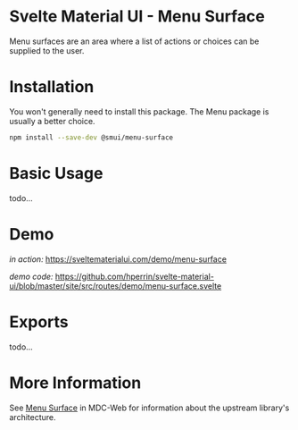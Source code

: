 # Svelte Material UI - Menu Surface

Menu surfaces are an area where a list of actions or choices can be supplied to the user.

# Installation

You won't generally need to install this package. The Menu package is usually a better choice.

```sh
npm install --save-dev @smui/menu-surface
```

# Basic Usage

todo...

# Demo

_in action:_ https://sveltematerialui.com/demo/menu-surface

_demo code:_ https://github.com/hperrin/svelte-material-ui/blob/master/site/src/routes/demo/menu-surface.svelte

# Exports

todo...

# More Information

See [Menu Surface](https://github.com/material-components/material-components-web/tree/v10.0.0/packages/mdc-menu-surface) in MDC-Web for information about the upstream library's architecture.

